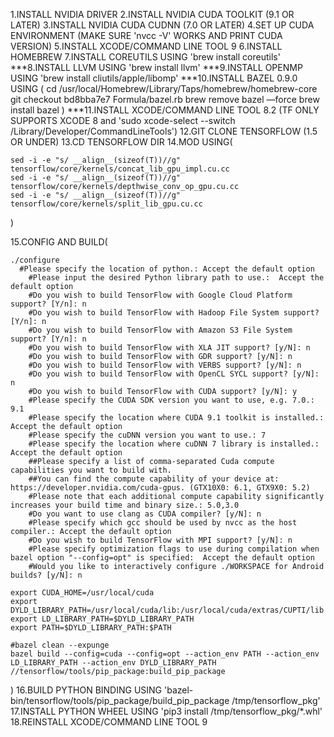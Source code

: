1.INSTALL NVIDIA DRIVER
2.INSTALL NVIDIA CUDA TOOLKIT (9.1 OR LATER)
3.INSTALL NVIDIA CUDA CUDNN (7.0 OR LATER)
4.SET UP CUDA ENVIRONMENT (MAKE SURE 'nvcc -V' WORKS AND PRINT CUDA VERSION)
5.INSTALL XCODE/COMMAND LINE TOOL 9
6.INSTALL HOMEBREW
7.INSTALL COREUTILS USING 'brew install coreutils'
***8.INSTALL LLVM USING 'brew install llvm'
***9.INSTALL OPENMP USING 'brew install cliutils/apple/libomp'
***10.INSTALL BAZEL 0.9.0 USING (
    cd /usr/local/Homebrew/Library/Taps/homebrew/homebrew-core
    git checkout bd8bba7e7 Formula/bazel.rb
    brew remove bazel —force
    brew install bazel
)
***11.INSTALL XCODE/COMMAND LINE TOOL 8.2 (TF ONLY SUPPORTS XCODE 8 and 'sudo xcode-select --switch /Library/Developer/CommandLineTools')
12.GIT CLONE TENSORFLOW (1.5 OR UNDER)
13.CD TENSORFLOW DIR
14.MOD USING(

    sed -i -e "s/ __align__(sizeof(T))//g" tensorflow/core/kernels/concat_lib_gpu_impl.cu.cc
    sed -i -e "s/ __align__(sizeof(T))//g" tensorflow/core/kernels/depthwise_conv_op_gpu.cu.cc
    sed -i -e "s/ __align__(sizeof(T))//g" tensorflow/core/kernels/split_lib_gpu.cu.cc

)

15.CONFIG AND BUILD(

    ./configure
      #Please specify the location of python.: Accept the default option
        #Please input the desired Python library path to use.:  Accept the default option
        #Do you wish to build TensorFlow with Google Cloud Platform support? [Y/n]: n
        #Do you wish to build TensorFlow with Hadoop File System support? [Y/n]: n
        #Do you wish to build TensorFlow with Amazon S3 File System support? [Y/n]: n
        #Do you wish to build TensorFlow with XLA JIT support? [y/N]: n
        #Do you wish to build TensorFlow with GDR support? [y/N]: n
        #Do you wish to build TensorFlow with VERBS support? [y/N]: n
        #Do you wish to build TensorFlow with OpenCL SYCL support? [y/N]: n
        #Do you wish to build TensorFlow with CUDA support? [y/N]: y
        #Please specify the CUDA SDK version you want to use, e.g. 7.0.: 9.1
        #Please specify the location where CUDA 9.1 toolkit is installed.: Accept the default option
        #Please specify the cuDNN version you want to use.: 7
        #Please specify the location where cuDNN 7 library is installed.: Accept the default option
        ##Please specify a list of comma-separated Cuda compute capabilities you want to build with.
        ##You can find the compute capability of your device at: https://developer.nvidia.com/cuda-gpus. (GTX10X0: 6.1, GTX9X0: 5.2)
        #Please note that each additional compute capability significantly increases your build time and binary size.: 5.0,3.0
        #Do you want to use clang as CUDA compiler? [y/N]: n
        #Please specify which gcc should be used by nvcc as the host compiler.: Accept the default option
        #Do you wish to build TensorFlow with MPI support? [y/N]: n
        #Please specify optimization flags to use during compilation when bazel option "--config=opt" is specified:  Accept the default option
        #Would you like to interactively configure ./WORKSPACE for Android builds? [y/N]: n

    export CUDA_HOME=/usr/local/cuda
    export DYLD_LIBRARY_PATH=/usr/local/cuda/lib:/usr/local/cuda/extras/CUPTI/lib
    export LD_LIBRARY_PATH=$DYLD_LIBRARY_PATH
    export PATH=$DYLD_LIBRARY_PATH:$PATH

    #bazel clean --expunge
    bazel build --config=cuda --config=opt --action_env PATH --action_env LD_LIBRARY_PATH --action_env DYLD_LIBRARY_PATH //tensorflow/tools/pip_package:build_pip_package

)
16.BUILD PYTHON BINDING USING 'bazel-bin/tensorflow/tools/pip_package/build_pip_package /tmp/tensorflow_pkg'
17.INSTALL PYTHON WHEEL USING 'pip3 install /tmp/tensorflow_pkg/*.whl'
18.REINSTALL XCODE/COMMAND LINE TOOL 9